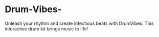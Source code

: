 # Drum-Vibes-
Unleash your rhythm and create infectious beats with DrumVibes. This interactive drum kit brings music to life!
